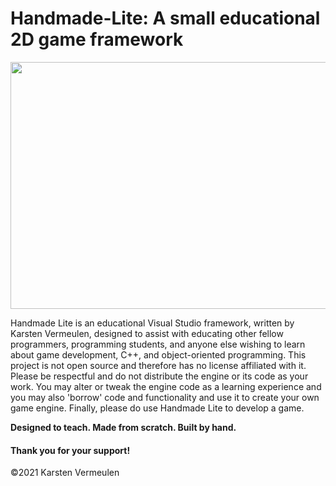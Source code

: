 # Handmade-Lite: A small educational 2D game framework 

<p align="center"> <img width="876" height="395" src="https://github.com/djkarstenv/Handmade-Lite/blob/master/Logo/Logo_name.png"> </p> 

Handmade Lite is an educational Visual Studio framework, written by Karsten Vermeulen, designed to assist with educating other fellow programmers, programming students, and anyone else wishing to learn about game development, C++, and object-oriented programming. This project is not open source and therefore has no license affiliated with it. Please be respectful and do not distribute the engine or its code as your work. You may alter or tweak the engine code as a learning experience and you may also 'borrow' code and functionality and use it to create your own game engine. Finally, please do use Handmade Lite to develop a game.                                                                                      
                                                                                            
<b> Designed to teach. Made from scratch. Built by hand. </b>

#### Thank you for your support!

©2021 Karsten Vermeulen
